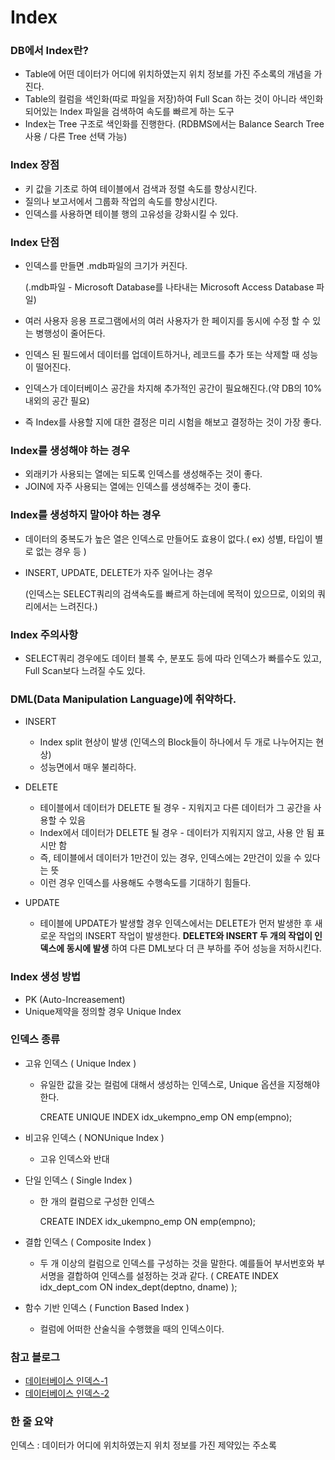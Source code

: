 # Index



### DB에서 Index란?

- Table에 어떤 데이터가 어디에 위치하였는지 위치 정보를 가진 주소록의 개념을 가진다.
- Table의 컬럼을 색인화(따로 파일을 저장)하여 Full Scan 하는 것이 아니라 색인화 되어있는 Index 파일을 검색하여 속도를 빠르게 하는 도구
- Index는 Tree 구조로 색인화를 진행한다. (RDBMS에서는 Balance Search Tree 사용 / 다른 Tree 선택 가능)



### Index 장점

- 키 값을 기초로 하여 테이블에서 검색과 정렬 속도를 향상시킨다.
-  질의나 보고서에서 그룹화 작업의 속도를 향상시킨다.
-  인덱스를 사용하면 테이블 행의 고유성을 강화시킬 수 있다.



### Index 단점

- 인덱스를 만들면 .mdb파일의 크기가 커진다.

  (.mdb파일 - Microsoft Database를 나타내는 Microsoft Access Database 파일)

- 여러 사용자 응용 프로그램에서의 여러 사용자가 한 페이지를 동시에 수정 할 수 있는 병행성이 줄어든다.

- 인덱스 된 필드에서 데이터를 업데이트하거나, 레코드를 추가 또는 삭제할 때 성능이 떨어진다.

- 인덱스가 데이터베이스 공간을 차지해 추가적인 공간이 필요해진다.(약 DB의 10%내외의 공간 필요)

- 즉 Index를 사용할 지에 대한 결정은 미리 시험을 해보고 결정하는 것이 가장 좋다.





### Index를 생성해야 하는 경우

- 외래키가 사용되는 열에는 되도록 인덱스를 생성해주는 것이 좋다.
- JOIN에 자주 사용되는 열에는 인덱스를 생성해주는 것이 좋다.



### Index를 생성하지 말아야 하는 경우

- 데이터의 중복도가 높은 열은 인덱스로 만들어도 효용이 없다.( ex) 성별, 타입이 별로 없는 경우 등 )

- INSERT, UPDATE, DELETE가 자주 일어나는 경우

  (인덱스는 SELECT쿼리의 검색속도를 빠르게 하는데에 목적이 있으므로, 이외의 쿼리에서는 느려진다.)



### Index 주의사항

- SELECT쿼리 경우에도 데이터 블록 수, 분포도 등에 따라 인덱스가 빠를수도 있고, Full Scan보다 느려질 수도 있다.



### DML(Data Manipulation Language)에 취약하다.

- INSERT 
  - Index split 현상이 발생 (인덱스의 Block들이 하나에서 두 개로 나누어지는 현상)
  - 성능면에서 매우 불리하다.

- DELETE
  - 테이블에서 데이터가 DELETE 될 경우 - 지워지고 다른 데이터가 그 공간을 사용할 수 있음
  - Index에서 데이터가 DELETE 될 경우 - 데이터가 지워지지 않고, 사용 안 됨 표시만 함
  - 즉, 테이블에서 데이터가 1만건이 있는 경우, 인덱스에는 2만건이 있을 수 있다는 뜻
  - 이런 경우 인덱스를 사용해도 수행속도를 기대하기 힘들다.
- UPDATE
  - 테이블에 UPDATE가 발생할 경우 인덱스에서는 DELETE가 먼저 발생한 후 새로운 작업의 INSERT 작업이 발생한다. **DELETE와 INSERT 두 개의 작업이 인덱스에 동시에 발생** 하여 다른 DML보다 더 큰 부하를 주어 성능을 저하시킨다.



### Index 생성 방법

- PK (Auto-Increasement)
- Unique제약을 정의할 경우 Unique Index



### 인덱스 종류

- 고유 인덱스 ( Unique Index )

  - 유일한 값을 갖는 컬럼에 대해서 생성하는 인덱스로, Unique 옵션을 지정해야 한다.

    CREATE UNIQUE INDEX idx_ukempno_emp ON emp(empno);

- 비고유 인덱스 ( NONUnique Index )

  - 고유 인덱스와 반대

  

- 단일 인덱스 ( Single Index )

  - 한 개의 컬럼으로 구성한 인덱스

    CREATE INDEX idx_ukempno_emp ON emp(empno);

- 결합 인덱스 ( Composite Index )

  - 두 개 이상의 컬럼으로 인덱스를 구성하는 것을 말한다. 예를들어 부서번호와 부서명을 결합하여 인덱스를 설정하는 것과 같다. ( CREATE INDEX idx_dept_com ON index_dept(deptno, dname) );

- 함수 기반 인덱스 ( Function Based Index )

  - 컬럼에 어떠한 산술식을 수행했을 때의 인덱스이다. 



### 참고 블로그

- [데이터베이스 인덱스-1](https://lalwr.blogspot.com/2016/02/db-index.html)
- [데이터베이스 인덱스-2](https://itholic.github.io/database-index/)



### 한 줄 요약

인덱스 : 데이터가 어디에 위치하였는지 위치 정보를 가진 제약있는 주소록